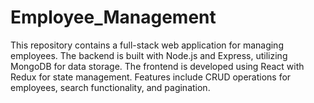 # Employee_Management
This repository contains a full-stack web application for managing employees. The backend is built with Node.js and Express, utilizing MongoDB for data storage. The frontend is developed using React with Redux for state management. Features include CRUD operations for employees, search functionality, and pagination.
